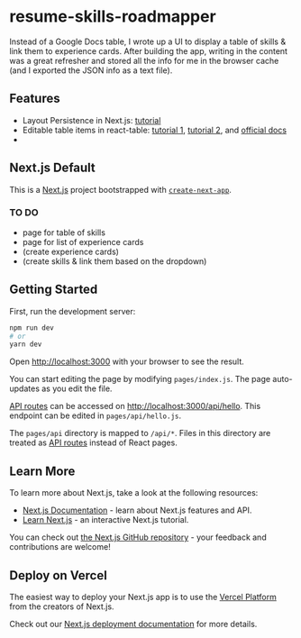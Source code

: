 # resume-skills-roadmapper
Instead of a Google Docs table, I wrote up a UI to display a table of skills & link them to experience cards. After building the app, writing in the content was a great refresher and stored all the info for me in the browser cache (and I exported the JSON info as a text file).

## Features
- Layout Persistence in Next.js: [tutorial](https://dev.to/ozanbolel/layout-persistence-in-next-js-107g)
- Editable table items in react-table: [tutorial 1](https://codesandbox.io/s/ewm82), [tutorial 2](https://codesandbox.io/s/j72j9767zv), and [official docs](https://codesandbox.io/s/github/tannerlinsley/react-table/tree/master/examples/basic)
- 

## Next.js Default
This is a [Next.js](https://nextjs.org/) project bootstrapped with [`create-next-app`](https://github.com/vercel/next.js/tree/canary/packages/create-next-app).

### TO DO
- page for table of skills
- page for list of experience cards
- (create experience cards)
- (create skills & link them based on the dropdown)

## Getting Started

First, run the development server:

```bash
npm run dev
# or
yarn dev
```

Open [http://localhost:3000](http://localhost:3000) with your browser to see the result.

You can start editing the page by modifying `pages/index.js`. The page auto-updates as you edit the file.

[API routes](https://nextjs.org/docs/api-routes/introduction) can be accessed on [http://localhost:3000/api/hello](http://localhost:3000/api/hello). This endpoint can be edited in `pages/api/hello.js`.

The `pages/api` directory is mapped to `/api/*`. Files in this directory are treated as [API routes](https://nextjs.org/docs/api-routes/introduction) instead of React pages.

## Learn More

To learn more about Next.js, take a look at the following resources:

- [Next.js Documentation](https://nextjs.org/docs) - learn about Next.js features and API.
- [Learn Next.js](https://nextjs.org/learn) - an interactive Next.js tutorial.

You can check out [the Next.js GitHub repository](https://github.com/vercel/next.js/) - your feedback and contributions are welcome!

## Deploy on Vercel

The easiest way to deploy your Next.js app is to use the [Vercel Platform](https://vercel.com/new?utm_medium=default-template&filter=next.js&utm_source=create-next-app&utm_campaign=create-next-app-readme) from the creators of Next.js.

Check out our [Next.js deployment documentation](https://nextjs.org/docs/deployment) for more details.
